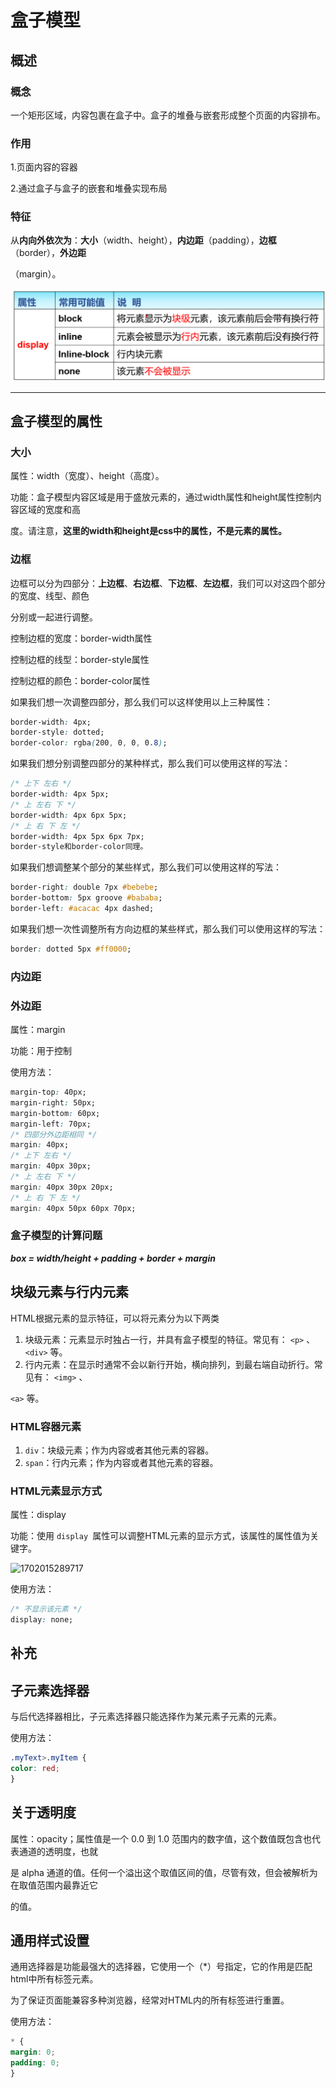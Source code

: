 # 盒子模型

## 概述

### 概念

一个矩形区域，内容包裹在盒子中。盒子的堆叠与嵌套形成整个页面的内容排布。

### 作用

1.页面内容的容器

2.通过盒子与盒子的嵌套和堆叠实现布局

### 特征

从**内向外依次为**：**大小**（width、height），**内边距**（padding），**边框**（border），**外边距**

（margin）。

![1702017549485](image/盒子模型/1702017549485.png)

---

## 盒子模型的属性

### 大小

属性：width（宽度）、height（高度）。

功能：盒子模型内容区域是用于盛放元素的，通过width属性和height属性控制内容区域的宽度和高

度。请注意，**这里的width和height是css中的属性，不是元素的属性。**

### 边框

边框可以分为四部分：**上边框**、**右边框**、**下边框**、**左边框**，我们可以对这四个部分的宽度、线型、颜色

分别或一起进行调整。

控制边框的宽度：border-width属性

控制边框的线型：border-style属性

控制边框的颜色：border-color属性

如果我们想一次调整四部分，那么我们可以这样使用以上三种属性：

```css
border-width: 4px;
border-style: dotted;
border-color: rgba(200, 0, 0, 0.8);
```

如果我们想分别调整四部分的某种样式，那么我们可以使用这样的写法：

```css
/* 上下 左右 */
border-width: 4px 5px;
/* 上 左右 下 */
border-width: 4px 6px 5px;
/* 上 右 下 左 */
border-width: 4px 5px 6px 7px;
border-style和border-color同理。
```

如果我们想调整某个部分的某些样式，那么我们可以使用这样的写法：

```css
border-right: double 7px #bebebe;
border-bottom: 5px groove #bababa;
border-left: #acacac 4px dashed;
```

如果我们想一次性调整所有方向边框的某些样式，那么我们可以使用这样的写法：

```css
border: dotted 5px #ff0000;
```

### 内边距

### 外边距

属性：margin

功能：用于控制

使用方法：

```css
margin-top: 40px;
margin-right: 50px;
margin-bottom: 60px;
margin-left: 70px;
/* 四部分外边距相同 */
margin: 40px;
/* 上下 左右 */
margin: 40px 30px;
/* 上 左右 下 */
margin: 40px 30px 20px;
/* 上 右 下 左 */
margin: 40px 50px 60px 70px;
```

### 盒子模型的计算问题

***box = width/height + padding + border + margin***

## 块级元素与行内元素

HTML根据元素的显示特征，可以将元素分为以下两类

1. 块级元素：元素显示时独占一行，并具有盒子模型的特征。常见有： `<p>` 、 `<div>` 等。
2. 行内元素：在显示时通常不会以新行开始，横向排列，到最右端自动折行。常见有： `<img>` 、

`<a>` 等。

### HTML容器元素

1. `div`：块级元素；作为内容或者其他元素的容器。
2. `span`：行内元素；作为内容或者其他元素的容器。

### HTML元素显示方式

属性：display

功能：使用 `display `属性可以调整HTML元素的显示方式，该属性的属性值为关键字。

![1702015289717](image/盒子模型/1702015289717.png)

使用方法：

```css
/* 不显示该元素 */
display: none;
```

## 补充

## 子元素选择器

与后代选择器相比，子元素选择器只能选择作为某元素子元素的元素。

使用方法：

```css
.myText>.myItem {
color: red;
}
```

## 关于透明度

属性：opacity；属性值是一个 0.0 到 1.0 范围内的数字值，这个数值既包含也代表通道的透明度，也就

是 alpha 通道的值。任何一个溢出这个取值区间的值，尽管有效，但会被解析为在取值范围内最靠近它

的值。

## 通用样式设置

通用选择器是功能最强大的选择器，它使用一个（*）号指定，它的作用是匹配html中所有标签元素。

为了保证页面能兼容多种浏览器，经常对HTML内的所有标签进行重置。

使用方法：

```css
* {
margin: 0;
padding: 0;
}
```
